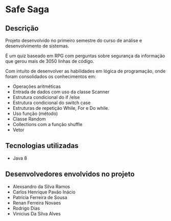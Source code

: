 # Safe Saga

## Descrição

Projeto desenvolvido no primeiro semestre do curso de análise e desenvolvimento de sistemas.

É um quiz baseado em RPG com perguntas sobre segurança da informação que gerou mais de 3050 linhas de código.

Com intuito de desenvolver as habilidades em lógica de programação, onde foram consolidados os conhecimentos em:
- Operações aritméticas
- Entrada de dados com uso da classe Scanner
- Estrutura condicional do if /else
- Estrutura condicional do switch case
- Estruturas de repetição While, For e Do while.
- Uso função (método)
- Classe Random
- Collections com a função shuffle
- Vetor

## Tecnologias utilizadas

- Java 8

## Desenvolvedores envolvidos no projeto
 - Alexsandro da Silva Ramos
 - Carlos Henrique Pavão Inácio 
 - Patricia Ferreira de Sousa 
 - Renan Ferreira Novaes 
 - Rodrigo Dias 
 - Vinicius Da Silva Alves